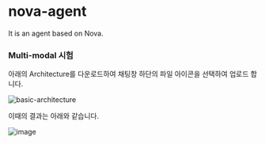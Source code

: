 # nova-agent
It is an agent based on Nova.


### Multi-modal 시험

아래의 Architecture를 다운로드하여 채팅창 하단의 파일 아이콘을 선택하여 업로드 합니다. 

![basic-architecture](https://github.com/user-attachments/assets/5227d6ce-bef7-4b87-af19-870ed5488eb9)

이때의 결과는 아래와 같습니다.

![image](https://github.com/user-attachments/assets/7d4da2cc-9387-4976-b78a-ec0ec16c462d)

